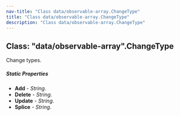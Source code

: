 ```yaml
---
nav-title: "Class data/observable-array.ChangeType"
title: "Class data/observable-array.ChangeType"
description: "Class data/observable-array.ChangeType"
---
```

## Class: "data/observable-array".ChangeType  
Change types.

##### Static Properties
 - **Add** - _String_.
 - **Delete** - _String_.
 - **Update** - _String_.
 - **Splice** - _String_.